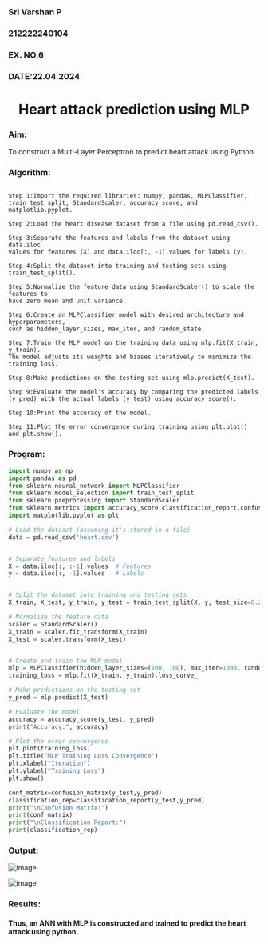 <H3>Sri Varshan P</H3>
<H3>212222240104</H3>
<H3>EX. NO.6</H3>
<H3>DATE:22.04.2024</H3>
<H1 ALIGN =CENTER>Heart attack prediction using MLP</H1>
<H3>Aim:</H3>  To construct a  Multi-Layer Perceptron to predict heart attack using Python

<H3>Algorithm:</H3>

```

Step 1:Import the required libraries: numpy, pandas, MLPClassifier,
train_test_split, StandardScaler, accuracy_score, and matplotlib.pyplot.

Step 2:Load the heart disease dataset from a file using pd.read_csv().

Step 3:Separate the features and labels from the dataset using data.iloc
values for features (X) and data.iloc[:, -1].values for labels (y).

Step 4:Split the dataset into training and testing sets using train_test_split().

Step 5:Normalize the feature data using StandardScaler() to scale the features to
have zero mean and unit variance.

Step 6:Create an MLPClassifier model with desired architecture and hyperparameters,
such as hidden_layer_sizes, max_iter, and random_state.

Step 7:Train the MLP model on the training data using mlp.fit(X_train, y_train).
The model adjusts its weights and biases iteratively to minimize the training loss.

Step 8:Make predictions on the testing set using mlp.predict(X_test).

Step 9:Evaluate the model's accuracy by comparing the predicted labels
(y_pred) with the actual labels (y_test) using accuracy_score().

Step 10:Print the accuracy of the model.

Step 11:Plot the error convergence during training using plt.plot() and plt.show().

```

<H3>Program: </H3>

```python
import numpy as np
import pandas as pd
from sklearn.neural_network import MLPClassifier
from sklearn.model_selection import train_test_split
from sklearn.preprocessing import StandardScaler
from sklearn.metrics import accuracy_score,classification_report,confusion_matrix
import matplotlib.pyplot as plt
```

```py
# Load the dataset (assuming it's stored in a file)
data = pd.read_csv('heart.csv')

```
```py

# Separate features and labels
X = data.iloc[:, :-1].values  # Features
y = data.iloc[:, -1].values   # Labels

```
```py

# Split the dataset into training and testing sets
X_train, X_test, y_train, y_test = train_test_split(X, y, test_size=0.2, random_state=42)

```
```py
# Normalize the feature data
scaler = StandardScaler()
X_train = scaler.fit_transform(X_train)
X_test = scaler.transform(X_test)

```
```py

# Create and train the MLP model
mlp = MLPClassifier(hidden_layer_sizes=(100, 100), max_iter=1000, random_state=42)
training_loss = mlp.fit(X_train, y_train).loss_curve_
```

```py
# Make predictions on the testing set
y_pred = mlp.predict(X_test)
```

```py
# Evaluate the model
accuracy = accuracy_score(y_test, y_pred)
print("Accuracy:", accuracy)

```
```py
# Plot the error convergence
plt.plot(training_loss)
plt.title("MLP Training Loss Convergence")
plt.xlabel("Iteration")
plt.ylabel("Training Loss")
plt.show()
```

```py
conf_matrix=confusion_matrix(y_test,y_pred)
classification_rep=classification_report(y_test,y_pred)
print("\nConfusion Matrix:")
print(conf_matrix)
print("\nClassification Report:")
print(classification_rep)

```
<H3>Output:</H3>

![image](https://github.com/PSriVarshan/EX-6-NN/assets/114944059/1994f979-e552-480b-b4fb-588fed18ef5d)


![image](https://github.com/PSriVarshan/EX-6-NN/assets/114944059/f24724bb-6cba-4cb7-9a00-d46330713f21)


<H3>Results:</H3>

#### Thus, an ANN with MLP is constructed and trained to predict the heart attack using python.
